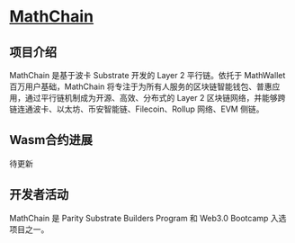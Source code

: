 # [MathChain](https://mathchain.org/)

## 项目介绍

MathChain 是基于波卡 Substrate 开发的 Layer 2 平行链。依托于 MathWallet 百万用户基础，MathChain 将专注于为所有人服务的区块链智能钱包、普惠应用，通过平行链机制成为开源、高效、分布式的 Layer 2 区块链网络，并能够跨链连通波卡、以太坊、币安智能链、Filecoin、Rollup 网络、EVM 侧链。

## Wasm合约进展

待更新

## 开发者活动

MathChain 是 Parity Substrate Builders Program 和 Web3.0 Bootcamp 入选项目之一。